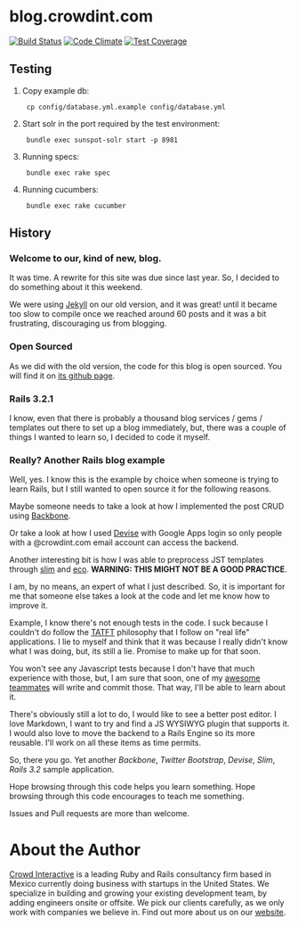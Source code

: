 # blog.crowdint.com

[![Build Status](https://travis-ci.org/crowdint/blog.crowdint.com.svg?branch=master)](https://travis-ci.org/crowdint/blog.crowdint.com)
[![Code Climate](https://codeclimate.com/github/crowdint/blog.crowdint.com/badges/gpa.svg)](https://codeclimate.com/github/crowdint/blog.crowdint.com)
[![Test Coverage](https://codeclimate.com/github/crowdint/blog.crowdint.com/badges/coverage.svg)](https://codeclimate.com/github/crowdint/blog.crowdint.com)

## Testing

1. Copy example db:

        cp config/database.yml.example config/database.yml

2. Start solr in the port required by the test environment:

        bundle exec sunspot-solr start -p 8981

3. Running specs:

        bundle exec rake spec

4. Running cucumbers:

        bundle exec rake cucumber

## History 

### Welcome to our, kind of new, blog.

It was time. A rewrite for this site was due since last year. So, I decided to
do something about it this weekend.

We were using [Jekyll](https://github.com/mojombo/jekyll) on our old version,
and it was great! until it became too slow to compile once we reached around 60
posts and it was a bit frustrating, discouraging us from blogging.

### Open Sourced

As we did with the old version, the code for this blog is open sourced.
You will find it on [its github page](https://github.com/crowdint/crowdblog).

### Rails 3.2.1

I know, even that there is probably a thousand blog services / gems / templates
out there to set up a blog immediately, but, there was a couple of things I
wanted to learn so, I decided to code it myself.

### Really? Another Rails blog example

Well, yes. I know this is the example by choice when someone is trying to
learn Rails, but I still wanted to open source it for the following reasons.

Maybe someone needs to take a look at how I implemented the post CRUD using
[Backbone](http://documentcloud.github.com/backbone/).

Or take a look at how I used [Devise](https://github.com/plataformatec/devise) with
Google Apps login so only people with a @crowdint.com email account can access
the backend.

Another interesting bit is how I was able to preprocess JST templates through
[slim](http://slim-lang.com/) and [eco](https://github.com/sstephenson/eco).
**WARNING: THIS MIGHT NOT BE A GOOD PRACTICE**.

I am, by no means, an expert of what I just described. So, it is important for me
that someone else takes a look at the code and let me know how to improve it.

Example, I know there's not enough tests in the code. I suck because I couldn't
do follow the [TATFT](http://smartic.us/tag/tatft/) philosophy that I follow
on "real life" applications.
I lie to myself and think that it was because I really didn't know
what I was doing, but, its still a lie. Promise to make up for that soon.

You won't see any Javascript tests because I don't have that much experience with
those, but, I am sure that soon, one of my [awesome teammates](https://github.com/crowdint)
will write and commit those. That way, I'll be able to learn about it.

There's obviously still a lot to do, I would like to see a better post editor. I love Markdown, I want to try and find
a JS WYSIWYG plugin that supports it. I would also love to move the backend to a Rails Engine
so its more reusable. I'll work on all these items as time permits.

So, there you go. Yet another _Backbone_, _Twitter Bootstrap_, _Devise_, _Slim_, _Rails 3.2_ sample
application.

Hope browsing through this code helps you learn something.
Hope browsing through this code encourages to teach me something.

Issues and Pull requests are more than welcome.

# About the Author

[Crowd Interactive](http://www.crowdint.com) is a leading Ruby and Rails consultancy
firm based in Mexico currently doing business with startups in the United States.
We specialize in building and growing your existing development team, by adding
engineers onsite or offsite. We pick our clients carefully, as we only work with
companies we believe in. Find out more about us on our [website](http://www.crowdint.com).
